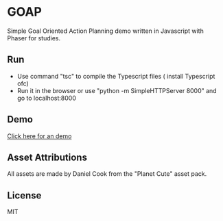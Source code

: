 # GOAP

Simple Goal Oriented Action Planning demo written in Javascript with Phaser for studies.

## Run

- Use command "tsc" to compile the Typescript files ( install Typescript ofc)
- Run it in the browser or use "python -m SimpleHTTPServer 8000" and go to localhost:8000

## Demo

[Click here for an demo](http://goap.kasoki.de)

## Asset Attributions

All assets are made by Daniel Cook from the "Planet Cute" asset pack.

## License

MIT
